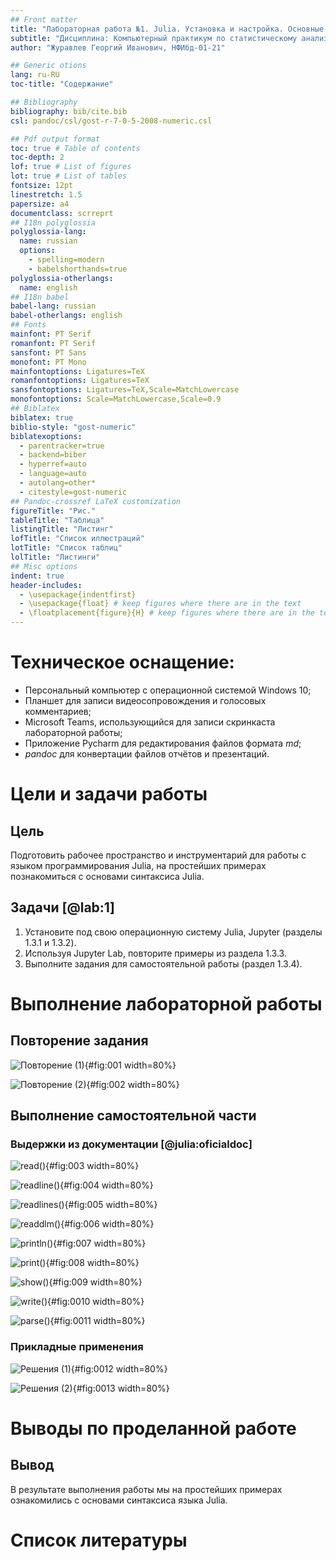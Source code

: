 ```yaml
---
## Front matter
title: "Лабораторная работа №1. Julia. Установка и настройка. Основные принципы"
subtitle: "Дисциплина: Компьютерный практикум по статистическому анализу данных"
author: "Журавлев Георгий Иванович, НФИбд-01-21"

## Generic otions
lang: ru-RU
toc-title: "Содержание"

## Bibliography
bibliography: bib/cite.bib
csl: pandoc/csl/gost-r-7-0-5-2008-numeric.csl

## Pdf output format
toc: true # Table of contents
toc-depth: 2
lof: true # List of figures
lot: true # List of tables
fontsize: 12pt
linestretch: 1.5
papersize: a4
documentclass: scrreprt
## I18n polyglossia
polyglossia-lang:
  name: russian
  options:
	- spelling=modern
	- babelshorthands=true
polyglossia-otherlangs:
  name: english
## I18n babel
babel-lang: russian
babel-otherlangs: english
## Fonts
mainfont: PT Serif
romanfont: PT Serif
sansfont: PT Sans
monofont: PT Mono
mainfontoptions: Ligatures=TeX
romanfontoptions: Ligatures=TeX
sansfontoptions: Ligatures=TeX,Scale=MatchLowercase
monofontoptions: Scale=MatchLowercase,Scale=0.9
## Biblatex
biblatex: true
biblio-style: "gost-numeric"
biblatexoptions:
  - parentracker=true
  - backend=biber
  - hyperref=auto
  - language=auto
  - autolang=other*
  - citestyle=gost-numeric
## Pandoc-crossref LaTeX customization
figureTitle: "Рис."
tableTitle: "Таблица"
listingTitle: "Листинг"
lofTitle: "Список иллюстраций"
lotTitle: "Список таблиц"
lolTitle: "Листинги"
## Misc options
indent: true
header-includes:
  - \usepackage{indentfirst}
  - \usepackage{float} # keep figures where there are in the text
  - \floatplacement{figure}{H} # keep figures where there are in the text
---
```


# Техническое оснащение:

- Персональный компьютер с операционной системой Windows 10;
- Планшет для записи видеосопровождения и голосовых комментариев;
- Microsoft Teams, использующийся для записи скринкаста лабораторной работы;
- Приложение Pycharm для редактирования файлов формата *md*;
- *pandoc* для конвертации файлов отчётов и презентаций.

# Цели и задачи работы
## Цель

Подготовить рабочее пространство и инструментарий для работы с языком программирования Julia, на простейших примерах
познакомиться с основами синтаксиса Julia.

## Задачи [@lab:1]

1. Установите под свою операционную систему Julia, Jupyter (разделы 1.3.1 и 1.3.2).
2. Используя Jupyter Lab, повторите примеры из раздела 1.3.3.
3. Выполните задания для самостоятельной работы (раздел 1.3.4).

# Выполнение лабораторной работы

## Повторение задания

![Повторение (1)](image/1.png){#fig:001 width=80%}

![Повторение (2)](image/2.png){#fig:002 width=80%}

## Выполнение самостоятельной части

### Выдержки из документации [@julia:oficialdoc]

![read()](image/3.png){#fig:003 width=80%}

![readline()](image/4.png){#fig:004 width=80%}

![readlines()](image/5.png){#fig:005 width=80%}

![readdlm()](image/6.png){#fig:006 width=80%}

![println()](image/7.png){#fig:007 width=80%}

![print()](image/8.png){#fig:008 width=80%}

![show()](image/9.png){#fig:009 width=80%}

![write()](image/10.png){#fig:0010 width=80%}

![parse()](image/11.png){#fig:0011 width=80%}

### Прикладные применения

![Решения (1)](image/12.png){#fig:0012 width=80%}

![Решения (2)](image/13.png){#fig:0013 width=80%}

# Выводы по проделанной работе

## Вывод

В результате выполнения работы мы на простейших примерах ознакомились с основами синтаксиса языка Julia.
# Список литературы

